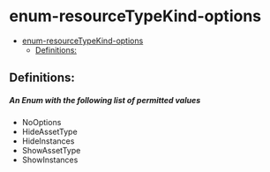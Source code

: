 <a name="enum-resourcetypekind-options"></a>
# enum-resourceTypeKind-options
* [enum-resourceTypeKind-options](#enum-resourcetypekind-options)
    * [Definitions:](#enum-resourcetypekind-options-definitions)

<a name="enum-resourcetypekind-options-definitions"></a>
## Definitions:
<a name="enum-resourcetypekind-options-definitions-an-enum-with-the-following-list-of-permitted-values"></a>
##### An Enum with the following list of permitted values
- NoOptions
- HideAssetType
- HideInstances
- ShowAssetType
- ShowInstances
